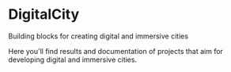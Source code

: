 # DigitalCity
Building blocks for creating digital and immersive cities

Here you'll find results and documentation of projects that aim for developing digital and immersive cities. 
